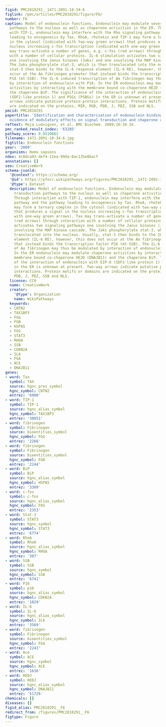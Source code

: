 ```yaml
---
figid: PMC2810291__1471-2091-10-34-6
figlink: /pmc/articles/PMC2810291/figure/F6/
number: F6
caption: Model of endonuclein functions. Endonuclein may modulate several signal transduction
  pathways to the nucleus as well as chaperone activities in the ER. Through interaction
  with TIP-1, endonuclein may interfere with the Rho signaling pathway and the pathway
  leading to oncogenesis by Tax. RhoA, rhotekin and TIP-1 may form a ternary complex
  in the cytosol (indicated with two-way green arrows) that produces a signal in the
  nucleus increasing c-fos transcription (indicated with one-way green arrows). Tax
  may trans-activate a number of genes, e.g. c-fos (red arrows) through interaction
  with a number of cellular proteins. IL-6 stimulation activates two signaling pathways
  one involving the Janus kinases (Jaks) and one involving the MAP kinase cascade.
  The Jaks phosphorylate stat-3, which is then translocated into the nucleus. Usually,
  stat-3 then binds to the IL-6 response element (IL-6 RE), however, this does not
  occur at the Aα fibrinogen promoter that instead binds the transcription factor
  P16 (mt-SSB). The IL-6 induced transcription of Aα fibrinogen may thus be modulated
  by interaction of endonuclein with P16. In the ER endonuclein may modulate chaperone
  activities by interacting with the membrane bound co-chaperone HEJD (DNAJB11) and
  the chaperone BiP. The significance of the interaction of endonuclein with EIP-8
  (SDF2-like protein 1) and PSGs (PSBGs) in the ER is unknown at present. Two-way
  arrows indicate putative protein-protein interactions. Protein motifs or domains
  are indicated on the proteins, MIR, RGD, PDB, J, PDZ, SSB and NLS.
pmcid: PMC2810291
papertitle: 'Identification and characterization of endonuclein binding proteins:
  evidence of modulatory effects on signal transduction and chaperone activity.'
reftext: Maja Ludvigsen, et al. BMC Biochem. 2009;10:34-34.
pmc_ranked_result_index: '63285'
pathway_score: 0.9510881
filename: 1471-2091-10-34-6.jpg
figtitle: Endonuclein functions
year: '2009'
organisms: Homo sapiens
ndex: 4c0dca93-def4-11ea-99da-0ac135e8bacf
annotations: []
seo: CreativeWork
schema-jsonld:
  '@context': https://schema.org/
  '@id': https://pfocr.wikipathways.org/figures/PMC2810291__1471-2091-10-34-6.html
  '@type': Dataset
  description: Model of endonuclein functions. Endonuclein may modulate several signal
    transduction pathways to the nucleus as well as chaperone activities in the ER.
    Through interaction with TIP-1, endonuclein may interfere with the Rho signaling
    pathway and the pathway leading to oncogenesis by Tax. RhoA, rhotekin and TIP-1
    may form a ternary complex in the cytosol (indicated with two-way green arrows)
    that produces a signal in the nucleus increasing c-fos transcription (indicated
    with one-way green arrows). Tax may trans-activate a number of genes, e.g. c-fos
    (red arrows) through interaction with a number of cellular proteins. IL-6 stimulation
    activates two signaling pathways one involving the Janus kinases (Jaks) and one
    involving the MAP kinase cascade. The Jaks phosphorylate stat-3, which is then
    translocated into the nucleus. Usually, stat-3 then binds to the IL-6 response
    element (IL-6 RE), however, this does not occur at the Aα fibrinogen promoter
    that instead binds the transcription factor P16 (mt-SSB). The IL-6 induced transcription
    of Aα fibrinogen may thus be modulated by interaction of endonuclein with P16.
    In the ER endonuclein may modulate chaperone activities by interacting with the
    membrane bound co-chaperone HEJD (DNAJB11) and the chaperone BiP. The significance
    of the interaction of endonuclein with EIP-8 (SDF2-like protein 1) and PSGs (PSBGs)
    in the ER is unknown at present. Two-way arrows indicate putative protein-protein
    interactions. Protein motifs or domains are indicated on the proteins, MIR, RGD,
    PDB, J, PDZ, SSB and NLS.
  license: CC0
  name: CreativeWork
  creator:
    '@type': Organization
    name: WikiPathways
  keywords:
  - CNTN2
  - TAX1BP3
  - FGG
  - FGB
  - HSPA5
  - FOS
  - STAT3
  - RHOA
  - SSB
  - CDKN2A
  - IL6
  - FGA
  - ACE
  - DNAJB11
genes:
- word: Tax
  symbol: TAX
  source: hgnc_prev_symbol
  hgnc_symbol: CNTN2
  entrez: '6900'
- word: TIP-1
  symbol: TIP-1
  source: hgnc_alias_symbol
  hgnc_symbol: TAX1BP3
  entrez: '30851'
- word: fibrinogen
  symbol: Fibrinogen
  source: bioentities_symbol
  hgnc_symbol: FGG
  entrez: '2266'
- word: fibrinogen
  symbol: Fibrinogen
  source: bioentities_symbol
  hgnc_symbol: FGB
  entrez: '2244'
- word: BiP
  symbol: BiP
  source: hgnc_alias_symbol
  hgnc_symbol: HSPA5
  entrez: '3309'
- word: c-fos
  symbol: c-fos
  source: hgnc_alias_symbol
  hgnc_symbol: FOS
  entrez: '2353'
- word: Stat-3
  symbol: STAT3
  source: hgnc_symbol
  hgnc_symbol: STAT3
  entrez: '6774'
- word: RhoA
  symbol: RhoA
  source: hgnc_alias_symbol
  hgnc_symbol: RHOA
  entrez: '387'
- word: SSB
  symbol: SSB
  source: hgnc_symbol
  hgnc_symbol: SSB
  entrez: '6741'
- word: P16
  symbol: p16
  source: hgnc_alias_symbol
  hgnc_symbol: CDKN2A
  entrez: '1029'
- word: İL-6
  symbol: IL-6
  source: hgnc_alias_symbol
  hgnc_symbol: IL6
  entrez: '3569'
- word: fibrinogen
  symbol: Fibrinogen
  source: bioentities_symbol
  hgnc_symbol: FGA
  entrez: '2243'
- word: Ace
  symbol: ACE
  source: hgnc_symbol
  hgnc_symbol: ACE
  entrez: '1636'
- word: HEDJ
  symbol: HEDJ
  source: hgnc_alias_symbol
  hgnc_symbol: DNAJB11
  entrez: '51726'
chemicals: []
diseases: []
figid_alias: PMC2810291__F6
redirect_from: /figures/PMC2810291__F6
figtype: Figure
---
```

